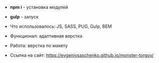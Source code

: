 * **npm i** - установка модулей
* **gulp** - запуск

* Что использовалось: JS, SASS, PUG, Gulp, BEM
* Функционал: адаптивная верстка
* Работа: верстка по макету
* Ссылка на сайт: https://evgeniysaschenko.github.io/monster-torgov/